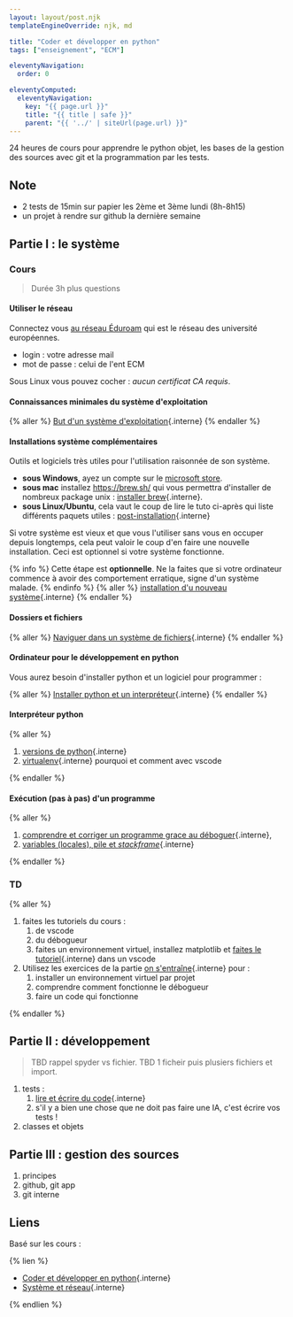 ```yaml
---
layout: layout/post.njk
templateEngineOverride: njk, md

title: "Coder et développer en python"
tags: ["enseignement", "ECM"]

eleventyNavigation:
  order: 0

eleventyComputed:
  eleventyNavigation:
    key: "{{ page.url }}"
    title: "{{ title | safe }}"
    parent: "{{ '../' | siteUrl(page.url) }}"
---
```


24 heures de cours pour apprendre le python objet, les bases de la gestion des sources avec git et la programmation par les tests.

## Note

- 2 tests de 15min sur papier les 2ème et 3ème lundi (8h-8h15)
- un projet à rendre sur github la dernière semaine

## Partie I : le système

<!-- TBD

l'année prochaine mettre lire et écrire du code avant debogueur puis virtualenv
 -->
### Cours

> Durée 3h plus questions

#### Utiliser le réseau

Connectez vous [au réseau Éduroam](https://www.eduroam.fr/) qui est le réseau des université européennes.

- login : votre adresse mail
- mot de passe : celui de l'ent ECM

Sous Linux vous pouvez cocher : *aucun certificat CA requis*.

#### Connaissances minimales du système d'exploitation

{% aller %}
[But d'un système d'exploitation](/cours/système-et-réseau/bases-système/bases/but){.interne}
{% endaller %}

#### Installations système complémentaires

Outils et logiciels très utiles pour l'utilisation raisonnée de son système.

- **sous Windows**, ayez un compte sur le [microsoft store](https://apps.microsoft.com/home?hl=fr-FR&gl=FR).
- **sous mac** installez <https://brew.sh/> qui vous permettra d'installer de nombreux package unix : [installer brew](/cours/système-et-réseau/bases-système/système-installation/brew/){.interne}.
- **sous Linux/Ubuntu**, cela vaut le coup de lire le tuto ci-après qui liste différents paquets utiles : [post-installation](/cours/système-et-réseau/linux/bases-linux/post-installation/){.interne}

Si votre système est vieux et que vous l'utiliser sans vous en occuper depuis longtemps, cela peut valoir le coup d'en faire une nouvelle installation. Ceci est optionnel si votre système fonctionne.

{% info %}
Cette étape est **optionnelle**. Ne la faites que si votre ordinateur commence à avoir des comportement erratique, signe d'un système malade.
{% endinfo %}
{% aller %}
[installation d'u nouveau système](/cours/système-et-réseau/bases-système/système-installation/){.interne}
{% endaller %}

#### Dossiers et fichiers

{% aller %}
[Naviguer dans un système de fichiers](/cours/système-et-réseau/bases-système/bases/interactions/fichiers-navigation/){.interne}
{% endaller %}

#### Ordinateur pour le développement en python

Vous aurez besoin d'installer python et un logiciel pour programmer :

{% aller %}
[Installer python et un interpréteur](/cours/coder-et-développer/bases-programmation/interpréteur/){.interne}
{% endaller %}

#### Interpréteur python

{% aller %}

1. [versions de python](/cours/coder-et-développer/version-python/){.interne}
2. [virtualenv](/cours/coder-et-développer/environnements-virtuels/){.interne} pourquoi et comment avec vscode

{% endaller %}

#### Exécution (pas à pas) d'un programme

{% aller %}

1. [comprendre et corriger un programme grace au déboguer](/cours/coder-et-développer/debugger/){.interne},  
2. [variables (locales), pile et _stackframe_](/cours/coder-et-développer/données-mémoire/){.interne}

{% endaller %}

### TD

{% aller %}

1. faites les tutoriels du cours :
   1. de vscode
   2. du débogueur
   3. faites un environnement virtuel, installez matplotlib et [faites le tutoriel](/cours/coder-et-développer/bases-programmation/matplotlib/){.interne} dans un vscode
2. Utilisez les exercices de la partie [on s'entraîne](/cours/coder-et-développer/projet-codes/){.interne} pour :
   1. installer un environnement virtuel par projet
   2. comprendre comment fonctionne le débogueur
   3. faire un code qui fonctionne

{% endaller %}

## Partie II : développement

> TBD rappel spyder vs fichier.
> TBD 1 ficheir puis plusiers fichiers et import.
1. tests :
   1. [lire et écrire du code](/cours/coder-et-développer/écrire-code/){.interne}
   2. s'il y a bien une chose que ne doit pas faire une IA, c'est écrire vos tests !
2. classes et objets

## Partie III : gestion des sources

1. principes
2. github, git app
3. git interne

<!-- > TBD note avec commit pertinent sur un petit projet -->

## Liens

Basé sur les cours :

{% lien %}

- [Coder et développer en python](/cours/coder-et-développer){.interne}
- [Système et réseau](/cours_informatique/cours/système-et-réseau){.interne}

{% endlien %}
